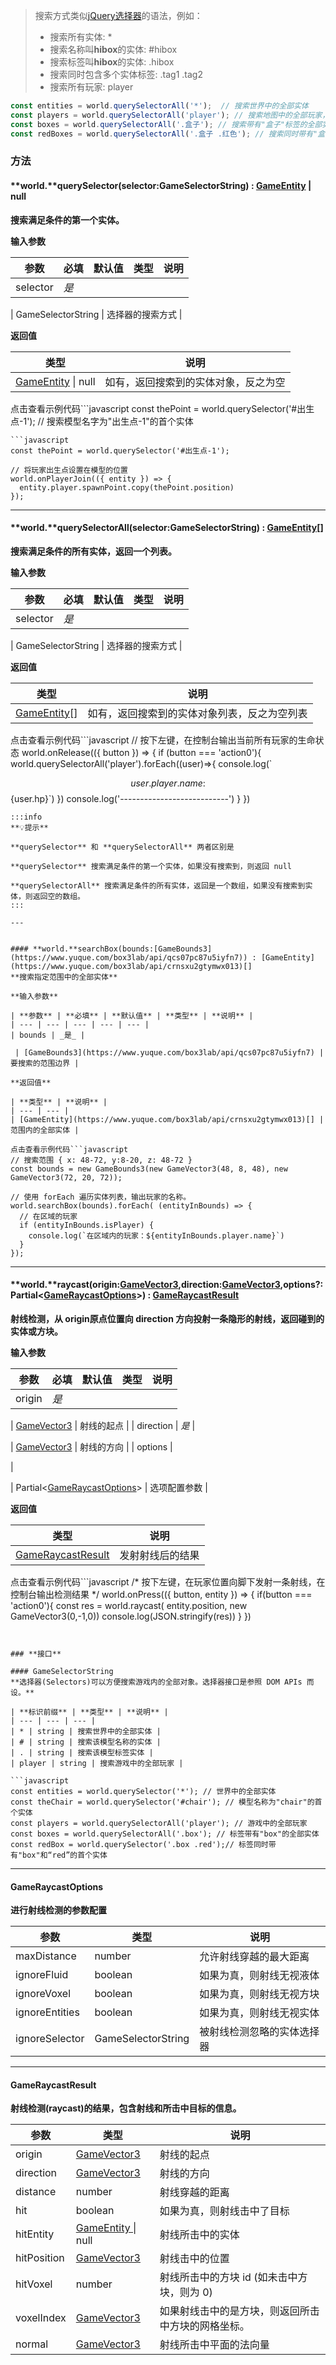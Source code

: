 > 搜索方式类似[jQuery选择器](https://www.runoob.com/jquery/jquery-ref-selectors.html)的语法，例如：
> - 搜索所有实体: *
> - 搜索名称叫**hibox**的实体: #hibox
> - 搜索标签叫**hibox**的实体: .hibox
> - 搜索同时包含多个实体标签: .tag1 .tag2
> - 搜索所有玩家: player

```javascript
const entities = world.querySelectorAll('*');  // 搜索世界中的全部实体
const players = world.querySelectorAll('player'); // 搜索地图中的全部玩家，注意，不带.
const boxes = world.querySelectorAll('.盒子'); // 搜索带有"盒子"标签的全部实体
const redBoxes = world.querySelectorAll('.盒子 .红色'); // 搜索同时带有"盒子"、"红色"标签的全部实体
```

### 方法

#### **world.**querySelector(selector:GameSelectorString) : [GameEntity](https://www.yuque.com/box3lab/api/crnsxu2gtymwx013) | null
**搜索满足条件的第一个实体。**

**输入参数**

| **参数** | **必填** | **默认值** | **类型** | **说明** |
| --- | --- | --- | --- | --- |
| selector | _是_ | 

 | GameSelectorString | 选择器的搜索方式 |

**返回值**

| **类型** | **说明** |
| --- | --- |
| [GameEntity](https://www.yuque.com/box3lab/api/crnsxu2gtymwx013) &#124; null | 如有，返回搜索到的实体对象，反之为空 |

点击查看示例代码```javascript
const thePoint = world.querySelector('#出生点-1'); // 搜索模型名字为"出生点-1"的首个实体
```
```javascript
const thePoint = world.querySelector('#出生点-1');

// 将玩家出生点设置在模型的位置
world.onPlayerJoin(({ entity }) => {  
  entity.player.spawnPoint.copy(thePoint.position)
});
```

---


#### **world.**querySelectorAll(selector:GameSelectorString) : [GameEntity](https://www.yuque.com/box3lab/api/crnsxu2gtymwx013)[] 
**搜索满足条件的所有实体，返回一个列表。**

**输入参数**

| **参数** | **必填** | **默认值** | **类型** | **说明** |
| --- | --- | --- | --- | --- |
| selector | _是_ | 

 | GameSelectorString | 选择器的搜索方式 |

**返回值**

| **类型** | **说明** |
| --- | --- |
| [GameEntity](https://www.yuque.com/box3lab/api/crnsxu2gtymwx013)[] | 如有，返回搜索到的实体对象列表，反之为空列表 |

点击查看示例代码```javascript
// 按下左键，在控制台输出当前所有玩家的生命状态
world.onRelease(({ button }) => {
  if (button === 'action0'){
    world.querySelectorAll('player').forEach((user)=>{
      console.log(`

$$
{user.player.name} : 
$$
{user.hp}`)
    })
    console.log('---------------------------')
  }
})
```
:::info
**💡提示**

**querySelector** 和 **querySelectorAll** 两者区别是

**querySelector** 搜索满足条件的第一个实体，如果没有搜索到，则返回 null

**querySelectorAll** 搜索满足条件的所有实体，返回是一个数组，如果没有搜索到实体，则返回空的数组。
:::

---


#### **world.**searchBox(bounds:[GameBounds3](https://www.yuque.com/box3lab/api/qcs07pc87u5iyfn7)) : [GameEntity](https://www.yuque.com/box3lab/api/crnsxu2gtymwx013)[]
**搜索指定范围中的全部实体**

**输入参数**

| **参数** | **必填** | **默认值** | **类型** | **说明** |
| --- | --- | --- | --- | --- |
| bounds | _是_ | 

 | [GameBounds3](https://www.yuque.com/box3lab/api/qcs07pc87u5iyfn7) | 要搜索的范围边界 |

**返回值**

| **类型** | **说明** |
| --- | --- |
| [GameEntity](https://www.yuque.com/box3lab/api/crnsxu2gtymwx013)[] | 范围内的全部实体 |

点击查看示例代码```javascript
// 搜索范围 { x: 48-72, y:8-20, z: 48-72 }
const bounds = new GameBounds3(new GameVector3(48, 8, 48), new GameVector3(72, 20, 72));

// 使用 forEach 遍历实体列表，输出玩家的名称。
world.searchBox(bounds).forEach( (entityInBounds) => {
  // 在区域的玩家
  if (entityInBounds.isPlayer) {
    console.log(`在区域内的玩家：${entityInBounds.player.name}`)
  }
});
```

---


#### **world.**raycast(origin:[GameVector3](https://www.yuque.com/box3lab/api/sug8utrs043aep5v),direction:[GameVector3](https://www.yuque.com/box3lab/api/sug8utrs043aep5v),options?:Partial<[GameRaycastOptions](#Oby5f)>) : [GameRaycastResult](#U0fcD)
**射线检测，从 origin原点位置向 direction 方向投射一条隐形的射线，返回碰到的实体或方块。**

**输入参数**

| **参数** | **必填** | **默认值** | **类型** | **说明** |
| --- | --- | --- | --- | --- |
| origin | _是_ | 

 | [GameVector3](https://www.yuque.com/box3lab/api/sug8utrs043aep5v) | 射线的起点 |
| direction | _是_ | 

 | [GameVector3](https://www.yuque.com/box3lab/api/sug8utrs043aep5v) | 射线的方向 |
| options | 

 | 

 | Partial<[GameRaycastOptions](#Oby5f)> | 选项配置参数 |

**返回值**

| **类型** | **说明** |
| --- | --- |
| [GameRaycastResult](#U0fcD) | 发射射线后的结果 |

点击查看示例代码```javascript
/* 按下左键，在玩家位置向脚下发射一条射线，在控制台输出检测结果 */
world.onPress(({ button, entity }) => {
  if(button === 'action0'){
    const res = world.raycast( entity.position, new GameVector3(0,-1,0))
    console.log(JSON.stringify(res))
  }
})
```


### **接口**

#### GameSelectorString
**选择器(Selectors)可以方便搜索游戏内的全部对象。选择器接口是参照 DOM APIs 而设。**

| **标识前缀** | **类型** | **说明** |
| --- | --- | --- |
| * | string | 搜索世界中的全部实体 |
| # | string | 搜索该模型名称的实体 |
| . | string | 搜索该模型标签实体 |
| player | string | 搜索游戏中的全部玩家 |

```javascript
const entities = world.querySelector('*'); // 世界中的全部实体
const theChair = world.querySelector('#chair'); // 模型名称为"chair"的首个实体
const players = world.querySelectorAll('player'); // 游戏中的全部玩家
const boxes = world.querySelectorAll('.box'); // 标签带有"box"的全部实体
const redBox = world.querySelector('.box .red');// 标签同时带有"box"和“red”的首个实体
```

---


#### GameRaycastOptions 
**进行射线检测的参数配置**

| **参数** | **类型** | **说明** |
| --- | --- | --- |
| maxDistance | number | 允许射线穿越的最大距离 |
| ignoreFluid | boolean | 如果为真，则射线无视液体 |
| ignoreVoxel | boolean | 如果为真，则射线无视方块 |
| ignoreEntities | boolean | 如果为真，则射线无视实体 |
| ignoreSelector | GameSelectorString | 被射线检测忽略的实体选择器 |


---


#### GameRaycastResult 
**射线检测(raycast)的结果，包含射线和所击中目标的信息。**

| **参数** | **类型** | **说明** |
| --- | --- | --- |
| origin | [GameVector3](https://www.yuque.com/box3lab/api/sug8utrs043aep5v) | 射线的起点 |
| direction | [GameVector3](https://www.yuque.com/box3lab/api/sug8utrs043aep5v) | 射线的方向 |
| distance | number | 射线穿越的距离 |
| hit | boolean | 如果为真，则射线击中了目标 |
| hitEntity | [GameEntity ](https://www.yuque.com/box3lab/api/crnsxu2gtymwx013)&#124; null | 射线所击中的实体 |
| hitPosition | [GameVector3](https://www.yuque.com/box3lab/api/sug8utrs043aep5v) | 射线击中的位置 |
| hitVoxel | number | 射线所击中的方块 id (如未击中方块，则为 0) |
| voxelIndex | [GameVector3](https://www.yuque.com/box3lab/api/sug8utrs043aep5v) | 如果射线击中的是方块，则返回所击中方块的网格坐标。 |
| normal | [GameVector3](https://www.yuque.com/box3lab/api/sug8utrs043aep5v) | 射线所击中平面的法向量 |

